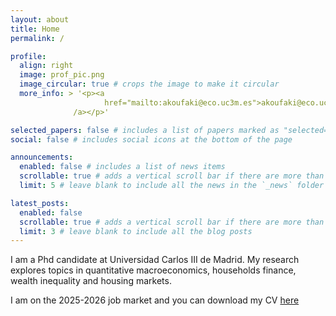 ```yaml
---
layout: about
title: Home
permalink: /

profile:
  align: right
  image: prof_pic.png
  image_circular: true # crops the image to make it circular
  more_info: > '<p><a 
                     href="mailto:akoufaki@eco.uc3m.es">akoufaki@eco.uc3m.es<
              /a></p>'

selected_papers: false # includes a list of papers marked as "selected={true}"
social: false # includes social icons at the bottom of the page

announcements:
  enabled: false # includes a list of news items
  scrollable: true # adds a vertical scroll bar if there are more than 3 news items
  limit: 5 # leave blank to include all the news in the `_news` folder

latest_posts:
  enabled: false
  scrollable: true # adds a vertical scroll bar if there are more than 3 new posts items
  limit: 3 # leave blank to include all the blog posts
---
```


I am a Phd candidate at Universidad Carlos III de Madrid. My research explores topics in quantitative macroeconomics, households finance, wealth inequality and housing markets. 

I am on the 2025-2026 job market and you can download my CV [here](/assets/pdf/CV.pdf)

<!--
Write your biography here. Tell the world about yourself. Link to your favorite [subreddit](http://reddit.com). You can put a picture in, too. The code is already in, just name your picture `prof_pic.jpg` and put it in the `img/` folder.

Put your address / P.O. box / other info right below your picture. You can also disable any of these elements by editing `profile` property of the YAML header of your `_pages/about.md`. Edit `_bibliography/papers.bib` and Jekyll will render your [publications page](/al-folio/publications/) automatically.

Link to your social media connections, too. This theme is set up to use [Font Awesome icons](https://fontawesome.com/) and [Academicons](https://jpswalsh.github.io/academicons/), like the ones below. Add your Facebook, Twitter, LinkedIn, Google Scholar, or just disable all of them.-->

